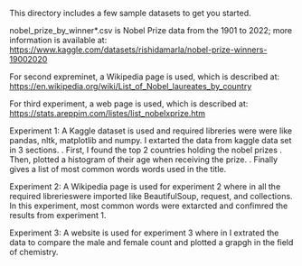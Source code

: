 This directory includes a few sample datasets to get you started.

nobel_prize_by_winner*.csv is Nobel Prize data from the 1901 to 2022; more information is available at: 
https://www.kaggle.com/datasets/rishidamarla/nobel-prize-winners-19002020

For second expreminet, a Wikipedia page is used, which is described at: https://en.wikipedia.org/wiki/List_of_Nobel_laureates_by_country

For third experiment, a web page is used, which is described at:
https://stats.areppim.com/listes/list_nobelxprize.htm

Experiment 1:
A Kaggle dataset is used and required libreries were were like pandas, nltk, matplotlib and numpy. 
I extarted the data from kaggle data set in 3 sections. 
	. First, I found the top 2 countries holding the nobel prizes
	. Then, plotted a histogram of their age when receiving the prize.
	. Finally gives a list of most common words words used in the title.
	
Experiment 2:
A Wikipedia page is used for experiment 2 where in all the required librerieswere imported like BeautifulSoup, request, and collections.
In this experiment, most common words were extarcted and confimred the results from experiment 1.

Experiment 3:
A website is used for experiment 3 where in I extrated the data to compare the male and female count and plotted a grapgh in the field of chemistry. 